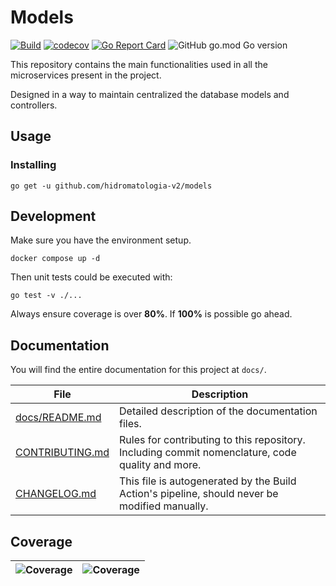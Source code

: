 # Models

[![Build](https://github.com/hidromatologia-v2/models/actions/workflows/build.yaml/badge.svg)](https://github.com/hidromatologia-v2/models/actions/workflows/build.yaml)
[![codecov](https://codecov.io/gh/hidromatologia-v2/models/branch/main/graph/badge.svg?token=CNV9IFQG8O)](https://codecov.io/gh/hidromatologia-v2/models)
[![Go Report Card](https://goreportcard.com/badge/github.com/hidromatologia-v2/models)](https://goreportcard.com/report/github.com/hidromatologia-v2/models)
![GitHub go.mod Go version](https://img.shields.io/github/go-mod/go-version/hidromatologia-v2/models)

This repository contains the main functionalities used in all the microservices present in the project.

Designed in a way to maintain centralized the database models and controllers.

## Usage

### Installing

```shell
go get -u github.com/hidromatologia-v2/models
```

## Development

Make sure you have the environment setup.

```shell
docker compose up -d
```

Then unit tests could be executed with:

```shell
go test -v ./...
```

Always ensure coverage is over **80%**. If **100%** is possible go ahead.

## Documentation

You will find the entire documentation for this project at `docs/`.

| File                               | Description                                                  |
| ---------------------------------- | ------------------------------------------------------------ |
| [docs/README.md](docs/README.md)   | Detailed description of the documentation files.             |
| [CONTRIBUTING.md](CONTRIBUTING.md) | Rules for contributing to this repository. Including commit nomenclature, code quality and more. |
| [CHANGELOG.md](CHANGELOG.md)       | This file is autogenerated by the Build Action's pipeline, should never be modified manually. |

## Coverage

| ![[Coverage](https://app.codecov.io/gh/hidromatologia-v2/models)](https://codecov.io/gh/hidromatologia-v2/models/branch/main/graphs/sunburst.svg?token=CNV9IFQG8O) | ![[Coverage](https://app.codecov.io/gh/hidromatologia-v2/models)](https://codecov.io/gh/hidromatologia-v2/models/branch/main/graphs/tree.svg?token=CNV9IFQG8O) |
| ------------------------------------------------------------ | ------------------------------------------------------------ |

